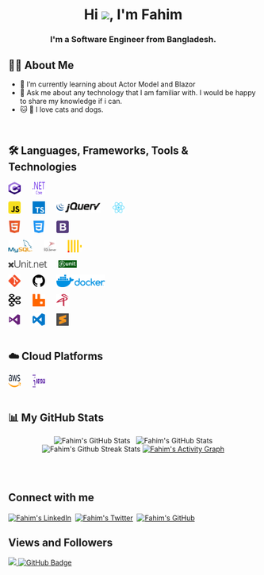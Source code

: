 <h1 align="center">Hi <img src="https://raw.githubusercontent.com/MartinHeinz/MartinHeinz/master/wave.gif" width="30px">, I'm Fahim</h1>
<h3 align="center">I'm a Software Engineer from Bangladesh.</h3>

## 🙋‍♂️ About Me
- 🌱 I’m currently learning about Actor Model and Blazor
- 💬 Ask me about any technology that I am familiar with. I would be happy to share my knowledge if i can.
- 🐱 🐶 I love cats and dogs.

<br />

## 🛠️ Languages, Frameworks, Tools & Technologies

<a href="https://docs.microsoft.com/en-us/dotnet/csharp/"><img align="center" src="./assets/c-sharp.svg" alt="fahimalii | Skill | Language | CSharp" title="CSharp" height="25" width="25" /></a>&nbsp; &nbsp; &nbsp;
<a href="https://docs.microsoft.com/en-us/aspnet/core/?view=aspnetcore-5.0"><img align="center" src="./assets/dot-net-core.svg" alt="fahimalii | Skill | Framework | Dotnet" title="Dotnet" height="25" width="25" /></a>&nbsp; &nbsp; &nbsp;

<a href="https://www.javascript.com/"><img align="center" src="./assets/javascript.svg" alt="fahimalii | Skill | Language | Javascript" title="Javascript" height="25" width="25" /></a>&nbsp; &nbsp; &nbsp; 
<a href="https://www.typescriptlang.org/"><img align="center" src="./assets/typescript.svg" alt="fahimalii | Skill | Language | TypeScript" title="TypeScript" height="25" width="25" /></a>&nbsp; &nbsp; &nbsp;
<a href="https://code.jquery.com/"><img align="center" src="./assets/jquery.svg" alt="fahimalii | Skill | Library | Jquery" title="Jquery" height="20" /></a>&nbsp; &nbsp; &nbsp; 
<a href="https://reactjs.org/"><img align="center" src="./assets/react.svg" alt="fahimalii | Skill | Library | React JS" title="React JS" height="25" width="25" /></a>&nbsp; &nbsp; &nbsp; 

<a href="https://en.wikipedia.org/wiki/HTML"><img align="center" src="./assets/html.svg" alt="fahimalii | Skill | Language | HTML" title="HTML" height="25" width="25" /></a>&nbsp; &nbsp; &nbsp; 
<a href="https://en.wikipedia.org/wiki/CSS"><img align="center" src="./assets/css.svg" alt="fahimalii | Skill | Language | CSS" title="CSS" height="25" width="25" /></a>&nbsp; &nbsp; &nbsp; 
<a href="https://getbootstrap.com/"><img align="center" src="./assets/bootstrap.svg" alt="fahimalii | Skill | Framework | Bootstrap" title="Bootstrap" height="25" width="25" /></a>&nbsp; &nbsp; &nbsp;

<a href="https://www.mysql.com/"><img align="center" src="./assets/mysql.svg" alt="fahimalii | Skill | DBMS | MySql" title="MySql" height="25" /></a>&nbsp; &nbsp; &nbsp;
<a href="https://www.microsoft.com/en-us/sql-server/sql-server-2019"><img align="center" src="./assets/microsoft-sql-server.svg" alt="fahimalii | Skill | DBMS | MSSQL" title="MSSQL" height="25" /></a>&nbsp; &nbsp; &nbsp;
<a href="https://clickhouse.tech/"><img align="center" src="./assets/clickhouse.svg" alt="fahimalii | Skill | DBMS | ClickHouse" title="ClickHouse" height="25" /></a>&nbsp; &nbsp; &nbsp;

<a href="https://xunit.net/"><img align="center" src="./assets/xUnit.svg" alt="fahimalii | Skill | Framework | xUnit" title="xUnit" height="15" /></a>&nbsp; &nbsp; &nbsp;
<a href="https://nunit.org/"><img align="center" src="./assets/nunit.svg" alt="fahimalii | Skill | Framework | nunit" title="nunit" height="15" /></a>&nbsp; &nbsp; &nbsp;

<a href="https://git-scm.com/"><img align="center" src="./assets/git.svg" alt="fahimalii | Skill | Git" title="Git" height="25" /></a>&nbsp; &nbsp; &nbsp;
<a href="https://github.com/"><img align="center" src="./assets/github.svg" alt="fahimalii | Platform | GitHub" title="GitHub" height="25" /></a>&nbsp; &nbsp; &nbsp;
<a href="https://www.docker.com/"><img align="center" src="./assets/docker.svg" alt="fahimalii | Skill | Platform | Docker" title="Docker" height="25" /></a>&nbsp; &nbsp; &nbsp;

<a href="https://kafka.apache.org/"><img align="center" src="./assets/kafka.svg" alt="fahimalii | Technologies | Apache Kafka" title="Apache Kafka" height="25" width="25" /></a>&nbsp; &nbsp; &nbsp;
<a href="https://www.rabbitmq.com/"><img align="center" src="./assets/rabbitmq.svg" alt="fahimalii | Technologies | RabbitMQ" title="RabbitMQ" height="25" width="25" /></a>&nbsp; &nbsp; &nbsp;
<a href="https://min.io/"><img align="center" src="./assets/minio.svg" alt="fahimalii | Technologies | MinIO" title="MinIO" height="25" width="25" /></a>&nbsp; &nbsp; &nbsp;

<a href="https://visualstudio.microsoft.com/"><img align="center" src="./assets/visual-studio.svg" alt="fahimalii | Tools | Visual Studio" title="Visual Studio" height="25" width="25" /></a>&nbsp; &nbsp; &nbsp;
<a href="https://code.visualstudio.com/"><img align="center" src="./assets/visual-studio-code.svg" alt="fahimalii | Tools | Visual Studio Code" title="Visual Studio Code" height="25" width="25" /></a>&nbsp; &nbsp; &nbsp;
<a href="https://www.sublimetext.com/"><img align="center" src="./assets/sublime-text.svg" alt="fahimalii | Tools | Sublime Text" title="Sublime Text" height="25" width="25" /></a>&nbsp; &nbsp; &nbsp;
<br />
<br />

## ☁️ Cloud Platforms
<a href="https://aws.amazon.com/"><img align="center" src="./assets/aws.svg" alt="fahimalii | Cloud Platform | AWS" title="AWS" height="25" width="25" /></a>&nbsp; &nbsp; &nbsp;
<a href="https://www.heroku.com/"><img align="center" src="./assets/heroku.svg" alt="fahimalii | Cloud Platform | Heroku" title="Heroku" height="25" width="25" /></a>&nbsp; &nbsp; &nbsp;
<br />
<br />

## 📊 My GitHub Stats

<p align="center">
  <img src="https://github-readme-stats.vercel.app/api?username=fahimalii&show_icons=true&hide_border=true&include_all_commits=true&count_private=true&theme=react&hide_border=true&bg_color=0D1117" alt="Fahim's GitHub Stats" height="180em">&nbsp;&nbsp;
  <img src="https://github-readme-stats.vercel.app/api/top-langs/?username=fahimalii&layout=compact&count_private=true&theme=react&hide_border=true&bg_color=0D1117" alt="Fahim's GitHub Stats" height="180em">
  <br />
  <img src="https://github-readme-streak-stats.herokuapp.com/?user=fahimalii&theme=black-ice&hide_border=true&stroke=0000&background=060A0CD0" alt="Fahim's Github Streak Stats" height="180em">
  <a href="https://github.com/Ashutosh00710/github-readme-activity-graph"><img alt="Fahim's Activity Graph" src="https://activity-graph.herokuapp.com/graph?username=fahimalii&bg_color=0D1117&color=5BCDEC&line=5BCDEC&point=FFFFFF&hide_border=true" /></a>
</p>

<br />
<br />

## Connect with me
<a href="https://linkedin.com/in/ahmedalifahim"><img align="center" src="https://img.icons8.com/fluent/48/000000/linkedin.png" alt="Fahim's LinkedIn" title="LinkedIn" height="25" width="25" /></a>&nbsp;
<a href="https://twitter.com/fahimalii"><img align="center" src="https://img.icons8.com/fluent/48/000000/twitter.png" alt="Fahim's Twitter" title="Twitter" height="25" width="25" /></a>&nbsp;
<a href="https://github.com/fahimalii"><img align="center" src="https://img.icons8.com/material-outlined/24/000000/github.png" alt="Fahim's GitHub" title="GitHub" height="25" width="25" /></a>&nbsp;
<br/>

## Views and Followers
<a href="https://github.com/Meghna-DAS/github-profile-views-counter">
    <img src="https://komarev.com/ghpvc/?username=fahimalii&style=flat-square">
</a>
<a href="https://github.com/fahimalii?tab=followers"><img src="https://img.shields.io/github/followers/fahimalii?label=Followers&style=social" alt="GitHub Badge"></a>